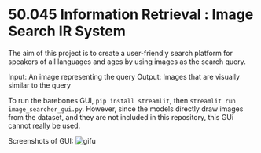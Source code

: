 # 50.045 Information Retrieval : Image Search IR System

The aim of this project is to create a user-friendly search platform for speakers of all languages and ages by using images as the search query.

Input: An image representing the query
Output: Images that are visually similar to the query

To run the barebones GUI, `pip install streamlit`, then `streamlit run image_searcher_gui.py`. However, since the models directly draw images from the dataset, and they are not included in this repository, this GUi cannot really be used.

Screenshots of GUI:
![gifu](https://s4.gifyu.com/images/streamlit-image_searcher_gui-2022-08-12-23-08-77.gif)
